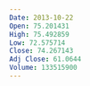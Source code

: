 ```yaml
---
Date: 2013-10-22
Open: 75.201431
High: 75.492859
Low: 72.575714
Close: 74.267143
Adj Close: 61.0644
Volume: 133515900
---
```

